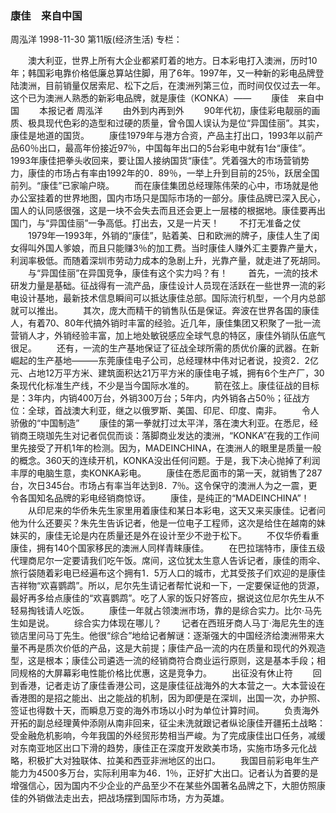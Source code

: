 ### 康佳　来自中国
周泓洋
1998-11-30
第11版(经济生活)
专栏：

　　澳大利亚，世界上所有大企业都紧盯着的地方。日本彩电打入澳洲，历时10年；韩国彩电靠价格低廉总算站住脚，用了6年。1997年，又一种新的彩电品牌登陆澳洲，目前销量仅居索尼、松下之后，在澳洲列第三位，而时间仅仅过去一年。这个已为澳洲人熟悉的新彩电品牌，就是康佳（KONKA）——
　　康佳　来自中国
　　本报记者  周泓洋
　　由外到内再到外
　　90年代初，康佳彩电靓丽的画质、极具现代色彩的造型和过硬的质量，曾令国人误认为是位“异国佳丽”。其实，康佳是地道的国货。
　　康佳1979年与港方合资，产品主打出口，1993年以前产品60％出口，最高年份接近97％，中国每年出口的5台彩电中就有1台“康佳”。1993年康佳把拳头收回来，要让国人接纳国货“康佳”。凭着强大的市场营销势力，康佳的市场占有率由1992年的0．89％，一举上升到目前的25％，跃居全国前列。“康佳”已家喻户晓。
　　而在康佳集团总经理陈伟荣的心中，市场就是他办公室挂着的世界地图，国内市场只是国际市场的一部分。康佳品牌已深入民心，国人的认同感很强，这是一块不会失去而且还会更上一层楼的根据地。康佳要再出国门，与“异国佳丽”一争高低。打出去，又是一片天！
　　不打无准备之仗
　　1979年—1993年，外销的“康佳”，贴着美、日和欧洲的牌子，康佳人生了闺女得叫外国人爹娘，而且只能赚3％的加工费。当时康佳人赚外汇主要靠产量大，利润率极低。而随着深圳市劳动力成本的急剧上升，光靠产量，就走进了死胡同。
　　与“异国佳丽”在异国竞争，康佳有这个实力吗？有！
　　首先，一流的技术研发力量是基础。征战得有一流产品，康佳设计人员现在活跃在一些世界一流的彩电设计基地，最新技术信息瞬间可以抵达康佳总部。国际流行机型，一个月内总部就可以推出。
　　其次，庞大而精干的销售队伍是保证。奔波在世界各国的康佳人，有着70、80年代搞外销时丰富的经验。近几年，康佳集团又积聚了一批一流营销人才，外销经验丰富，加上地处敏锐感应全球气息的特区，康佳外销队伍底气很足。
　　还有，一流的生产基地保证了征战全球所需的质优价廉的武器。在新崛起的生产基地———东莞康佳电子公司，总经理林中伟对记者说，投资2．2亿元、占地12万平方米、建筑面积达21万平方米的康佳电子城，拥有6个生产厂，30条现代化标准生产线，不少是当今国际水准的。
　　箭在弦上。康佳征战的目标是：3年内，内销400万台，外销300万台；5年内，内外销各占50％；征战方位：全球，首战澳大利亚，继之以俄罗斯、美国、印尼、印度、南非。
　　令人骄傲的“中国制造”
　　康佳的第一拳就打过太平洋，落在澳大利亚。在悉尼，经销商王晓珈先生对记者侃侃而谈：落脚商业发达的澳洲，“KONKA”在我的工作间里先接受了开机1年的检测。因为，MADEINCHINA，在澳洲人的眼里是质量一般的概念。360天的连续开机，KONKA没出任何问题。于是，我下决心抛掉了利润丰厚的电脑生意，卖KONKA彩电。
　　康佳在悉尼面市的第一天，就销售了287台，次日345台。市场占有率当年达到8．7％。这令保守的澳洲人为之一震，更令各国知名品牌的彩电经销商惊讶。
　　康佳，是纯正的“MADEINCHINA”！
　　从印尼来的华侨朱先生家里用着康佳和某日本彩电，这天又来买康佳。记者问他为什么还要买？朱先生告诉记者，他是一位电子工程师，这次是给住在越南的妹妹买的，康佳无论是内在质量还是外在设计至少不逊于松下。
　　不仅华侨看重康佳，拥有140个国家移民的澳洲人同样青睐康佳。
　　在巴拉瑞特市，康佳五级代理商尼尔一定要请我们吃午饭。席间，这位犹太生意人告诉记者，康佳的雨伞、旅行袋随着彩电已经遍布这个拥有1．5万人口的城市，尤其受孩子们欢迎的是康佳吉祥物“欢喜鹦鹉”。所以，尼尔先生请记者帮忙说和一下，一定要保证他的货源，最好再多给点康佳的“欢喜鹦鹉”。吃了人家的饭只好答应，据说这位尼尔先生从不轻易掏钱请人吃饭。
　　康佳一年就占领澳洲市场，靠的是综合实力。比尔·马先生如是说。
　　综合实力体现在哪儿？
　　记者在西班牙商人马丁·海尼先生的连锁店里问马丁先生。他很“综合”地给记者解谜：逐渐强大的中国经济给澳洲带来大量不再是质次价低的产品，这是大前提；康佳产品一流的内在质量和现代的外观造型，这是根本；康佳公司遴选一流的经销商符合商业运行原则，这是基本手段；相同规格的大屏幕彩电性能价格比优惠，这是竞争力。
　　出征没有休止符
　　回到香港，记者走访了康佳香港公司，这是康佳征战海外的大本营之一。大本营设在香港图的是招之能出、出之能战的机制，因为即便是在深圳，出国一次，办护照、签证也得数十天，而瞬息万变的海外市场以小时为单位计算时间。
　　负责海外开拓的副总经理黄仲添刚从南非回来，征尘未洗就跟记者纵论康佳开疆拓土战略：受金融危机影响，今年我国的外经贸形势相当严峻。为了完成康佳出口任务，减缓对东南亚地区出口下滑的趋势，康佳正在深度开发欧美市场，实施市场多元化战略，积极扩大对独联体、拉美和西亚非洲地区的出口。
　　我国目前彩电年生产能力为4500多万台，实际利用率为46．1％，正好扩大出口。记者认为首要的是增强信心，因为国内不少企业的产品至少不在某些外国著名品牌之下，大胆仿照康佳的外销做法走出去，把战场摆到国际市场，方为英雄。
